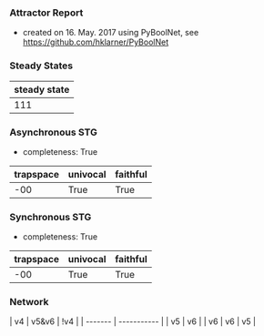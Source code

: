 

### Attractor Report
 * created on 16. May. 2017 using PyBoolNet, see https://github.com/hklarner/PyBoolNet

### Steady States
| steady state |
| ------------ | 
| 111          |

### Asynchronous STG
 * completeness: True

| trapspace      | univocal  | faithful  |
| -------------- | --------- | --------- |
| -00            | True      | True      |

### Synchronous STG
 * completeness: True

| trapspace      | univocal  | faithful  |
| -------------- | --------- | --------- |
| -00            | True      | True      |

### Network
| v4      | v5&v6 | !v4 |
| ------- | ----------- |
| v5      | v6          |
| v6      | v6 | v5     |

